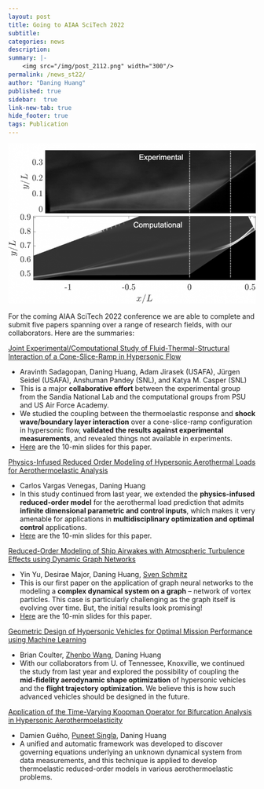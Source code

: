 ```yaml
---
layout: post
title: Going to AIAA SciTech 2022
subtitle:
categories: news
description:
summary: |-
    <img src="/img/post_2112.png" width="300"/>
permalink: /news_st22/
author: "Daning Huang"
published: true
sidebar:  true
link-new-tab: true
hide_footer: true
tags: Publication
---
```


<img src="/img/post_2112.png" width="600"/>

For the coming AIAA SciTech 2022 conference we are able to complete and submit five papers spanning over a range of research fields, with our collaborators. Here are the summaries:

[Joint Experimental/Computational Study of Fluid-Thermal-Structural Interaction of a Cone-Slice-Ramp in Hypersonic Flow](https://arc.aiaa.org/doi/10.2514/6.2022-0291)
+ Aravinth Sadagopan, Daning Huang, Adam Jirasek (USAFA), Jürgen Seidel (USAFA), Anshuman Pandey (SNL), and Katya M. Casper (SNL)
+ This is a major **collaborative effort** between the experimental group from the Sandia National Lab and the computational groups from PSU and US Air Force Academy.
+ We studied the coupling between the thermoelastic response and **shock wave/boundary layer interaction** over a cone-slice-ramp configuration in hypersonic flow, **validated the results against experimental measurements**, and revealed things not available in experiments.
+ [Here](https://drive.google.com/file/d/1aH2w8kqWS9XziIStXf2rM5eLXcDSHSPX/view?usp=sharing) are the 10-min slides for this paper.

[Physics-Infused Reduced Order Modeling of Hypersonic Aerothermal Loads for Aerothermoelastic Analysis](https://arc.aiaa.org/doi/10.2514/6.2022-0989)
+ Carlos Vargas Venegas, Daning Huang
+ In this study continued from last year, we extended the **physics-infused reduced-order model** for the aerothermal load prediction that admits **infinite dimensional parametric and control inputs**, which makes it very amenable for applications in **multidisciplinary optimization and optimal control** applications.
+ [Here](https://drive.google.com/file/d/1wEECceyLlYefJcs3Cr7jdwO1hWMuvk-8/view?usp=sharing) are the 10-min slides for this paper.

[Reduced-Order Modeling of Ship Airwakes with Atmospheric Turbulence Effects using Dynamic Graph Networks](https://arc.aiaa.org/doi/10.2514/6.2022-2533)
+ Yin Yu, Desirae Major, Daning Huang, [Sven Schmitz](https://www.rotoraero.psu.edu/)
+ This is our first paper on the application of graph neural networks to the modeling a **complex dynamical system on a graph** – network of vortex particles. This case is particularly challenging as the graph itself is evolving over time. But, the initial results look promising!
+ [Here](https://drive.google.com/file/d/19rgWyT6Fgd69fmR5WqebP4p0_Ej4GpdL/view?usp=sharing) are the 10-min slides for this paper.

[Geometric Design of Hypersonic Vehicles for Optimal Mission Performance using Machine Learning](https://arc.aiaa.org/doi/10.2514/6.2022-1304)
+ Brian Coulter, [Zhenbo Wang](http://volweb.utk.edu/~zwang124/resume.html), Daning Huang
+ With our collaborators from U. of Tennessee, Knoxville, we continued the study from last year and explored the possibility of coupling the **mid-fidelity aerodynamic shape optimization** of hypersonic vehicles and the **flight trajectory optimization**. We believe this is how such advanced vehicles should be designed in the future.

[Application of the Time-Varying Koopman Operator for Bifurcation Analysis in Hypersonic Aerothermoelasticity](https://arc.aiaa.org/doi/10.2514/6.2022-0655)
+ Damien Guého, [Puneet Singla](https://cass.psu.edu/), Daning Huang
+ A unified and automatic framework was developed to discover governing equations underlying an unknown dynamical system from data measurements, and this technique is applied to develop thermoelastic reduced-order models in various aerothermoelastic problems.
